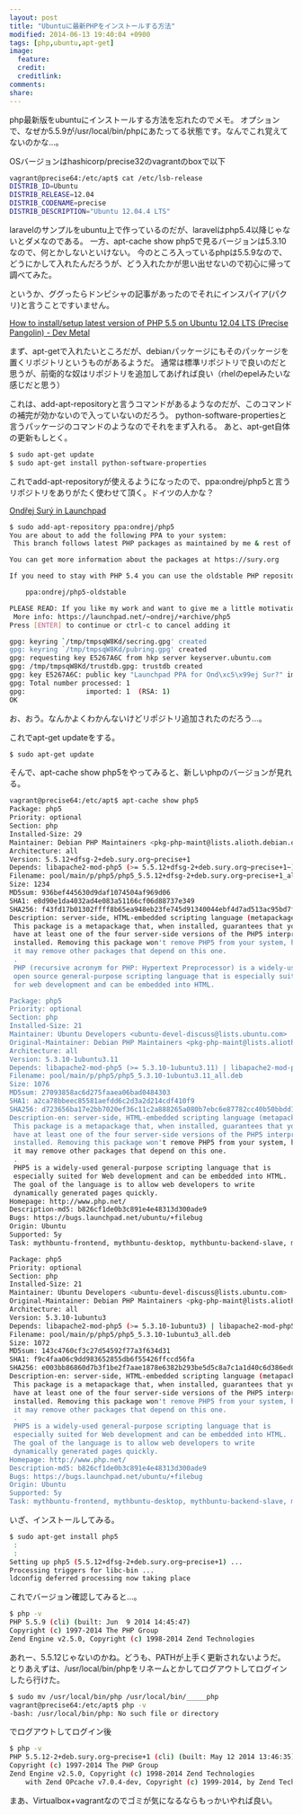 ```yaml
---
layout: post
title: "Ubuntuに最新PHPをインストールする方法"
modified: 2014-06-13 19:40:04 +0900
tags: [php,ubuntu,apt-get]
image:
  feature:
  credit:
  creditlink:
comments:
share:
---
```

php最新版をubuntuにインストールする方法を忘れたのでメモ。
オプションで、なぜか5.5.9が/usr/local/bin/phpにあたってる状態です。なんでこれ覚えてないのかな…。

OSバージョンはhashicorp/precise32のvagrantのboxで以下

~~~ bash
vagrant@precise64:/etc/apt$ cat /etc/lsb-release
DISTRIB_ID=Ubuntu
DISTRIB_RELEASE=12.04
DISTRIB_CODENAME=precise
DISTRIB_DESCRIPTION="Ubuntu 12.04.4 LTS"
~~~

laravelのサンプルをubuntu上で作っているのだが、laravelはphp5.4以降じゃないとダメなのである。
一方、apt-cache show php5で見るバージョンは5.3.10なので、何とかしないといけない。
今のところ入っているphpは5.5.9なので、どうにかして入れたんだろうが、どう入れたかが思い出せないので初心に帰って調べてみた。

というか、ググったらドンピシャの記事があったのでそれにインスパイア(パクリ)と言うことですいません。

[How to install/setup latest version of PHP 5.5 on Ubuntu 12.04 LTS (Precise Pangolin) - Dev Metal](http://www.dev-metal.com/how-to-setup-latest-version-of-php-5-5-on-ubuntu-12-04-lts/)

まず、apt-getで入れたいところだが、debianパッケージにもそのパッケージを置くリポジトリというものがあるようだ。
通常は標準リポジトリで良いのだと思うが、前衛的な奴はリポジトリを追加してあげれば良い（rhelのepelみたいな感じだと思う）

これは、add-apt-repositoryと言うコマンドがあるようなのだが、このコマンドの補完が効かないので入っていないのだろう。
python-software-propertiesと言うパッケージのコマンドのようなのでそれをまず入れる。
あと、apt-get自体の更新もしとく。

~~~ bash
$ sudo apt-get update
$ sudo apt-get install python-software-properties
~~~

これでadd-apt-repositoryが使えるようになったので、ppa:ondrej/php5と言うリポジトリをありがたく使わせて頂く。ドイツの人かな？

[Ondřej Surý in Launchpad](https://launchpad.net/~ondrej)

~~~ bash
$ sudo add-apt-repository ppa:ondrej/php5
You are about to add the following PPA to your system:
 This branch follows latest PHP packages as maintained by me & rest of the Debian pkg-php team.

You can get more information about the packages at https://sury.org

If you need to stay with PHP 5.4 you can use the oldstable PHP repository:

    ppa:ondrej/php5-oldstable

PLEASE READ: If you like my work and want to give me a little motivation, please consider donating: https://deb.sury.org/pages/donate.html
 More info: https://launchpad.net/~ondrej/+archive/php5
Press [ENTER] to continue or ctrl-c to cancel adding it

gpg: keyring `/tmp/tmpsqW8Kd/secring.gpg' created
gpg: keyring `/tmp/tmpsqW8Kd/pubring.gpg' created
gpg: requesting key E5267A6C from hkp server keyserver.ubuntu.com
gpg: /tmp/tmpsqW8Kd/trustdb.gpg: trustdb created
gpg: key E5267A6C: public key "Launchpad PPA for Ond\xc5\x99ej Sur?" imported
gpg: Total number processed: 1
gpg:               imported: 1  (RSA: 1)
OK
~~~

お、おう。なんかよくわかんないけどリポジトリ追加されたのだろう…。

これでapt-get updateをする。

~~~ bash
$ sudo apt-get update
~~~

そんで、apt-cache show php5をやってみると、新しいphpのバージョンが見れる。

~~~ bash
vagrant@precise64:/etc/apt$ apt-cache show php5
Package: php5
Priority: optional
Section: php
Installed-Size: 29
Maintainer: Debian PHP Maintainers <pkg-php-maint@lists.alioth.debian.org>
Architecture: all
Version: 5.5.12+dfsg-2+deb.sury.org~precise+1
Depends: libapache2-mod-php5 (>= 5.5.12+dfsg-2+deb.sury.org~precise+1~) | libapache2-mod-php5filter (>= 5.5.12+dfsg-2+deb.sury.org~precise+1~) | php5-cgi (>= 5.5.12+dfsg-2+deb.sury.org~precise+1~) | php5-fpm (>= 5.5.12+dfsg-2+deb.sury.org~precise+1~), php5-common (>= 5.5.12+dfsg-2+deb.sury.org~precise+1~)
Filename: pool/main/p/php5/php5_5.5.12+dfsg-2+deb.sury.org~precise+1_all.deb
Size: 1234
MD5sum: 936bef445630d9daf1074504af969d06
SHA1: e8d90e1da4032ad4e083a51166cf06d88737e349
SHA256: f43fd17b01302ffff8b65ea948eb23fe745d91340044ebf4d7ad513ac95bd7f2
Description: server-side, HTML-embedded scripting language (metapackage)
 This package is a metapackage that, when installed, guarantees that you
 have at least one of the four server-side versions of the PHP5 interpreter
 installed. Removing this package won't remove PHP5 from your system, however
 it may remove other packages that depend on this one.
 .
 PHP (recursive acronym for PHP: Hypertext Preprocessor) is a widely-used
 open source general-purpose scripting language that is especially suited
 for web development and can be embedded into HTML.

Package: php5
Priority: optional
Section: php
Installed-Size: 21
Maintainer: Ubuntu Developers <ubuntu-devel-discuss@lists.ubuntu.com>
Original-Maintainer: Debian PHP Maintainers <pkg-php-maint@lists.alioth.debian.org>
Architecture: all
Version: 5.3.10-1ubuntu3.11
Depends: libapache2-mod-php5 (>= 5.3.10-1ubuntu3.11) | libapache2-mod-php5filter (>= 5.3.10-1ubuntu3.11) | php5-cgi (>= 5.3.10-1ubuntu3.11) | php5-fpm (>= 5.3.10-1ubuntu3.11), php5-common (>= 5.3.10-1ubuntu3.11)
Filename: pool/main/p/php5/php5_5.3.10-1ubuntu3.11_all.deb
Size: 1076
MD5sum: 27093858ac6d275faaea06bad0484303
SHA1: a2ca78bbeec85581aefdd6c2d3a2d214cdf410f9
SHA256: d723656ba17e2bb7020ef36c11c2a888265a080b7ebc6e87782cc40b50bbdd1d
Description-en: server-side, HTML-embedded scripting language (metapackage)
 This package is a metapackage that, when installed, guarantees that you
 have at least one of the four server-side versions of the PHP5 interpreter
 installed. Removing this package won't remove PHP5 from your system, however
 it may remove other packages that depend on this one.
 .
 PHP5 is a widely-used general-purpose scripting language that is
 especially suited for Web development and can be embedded into HTML.
 The goal of the language is to allow web developers to write
 dynamically generated pages quickly.
Homepage: http://www.php.net/
Description-md5: b826cf1de0b3c891e4e48313d300ade9
Bugs: https://bugs.launchpad.net/ubuntu/+filebug
Origin: Ubuntu
Supported: 5y
Task: mythbuntu-frontend, mythbuntu-desktop, mythbuntu-backend-slave, mythbuntu-backend-master, mythbuntu-backend-master

Package: php5
Priority: optional
Section: php
Installed-Size: 21
Maintainer: Ubuntu Developers <ubuntu-devel-discuss@lists.ubuntu.com>
Original-Maintainer: Debian PHP Maintainers <pkg-php-maint@lists.alioth.debian.org>
Architecture: all
Version: 5.3.10-1ubuntu3
Depends: libapache2-mod-php5 (>= 5.3.10-1ubuntu3) | libapache2-mod-php5filter (>= 5.3.10-1ubuntu3) | php5-cgi (>= 5.3.10-1ubuntu3) | php5-fpm (>= 5.3.10-1ubuntu3), php5-common (>= 5.3.10-1ubuntu3)
Filename: pool/main/p/php5/php5_5.3.10-1ubuntu3_all.deb
Size: 1072
MD5sum: 143c4760cf3c27d54592f77a3f634d31
SHA1: f9c4faa06c9dd983652855db6f55426ffccd56fa
SHA256: e003bb86860d7b3f1be2f7aae1878e6382b293be5d5c8a7c1a1d40c6d386ed07
Description-en: server-side, HTML-embedded scripting language (metapackage)
 This package is a metapackage that, when installed, guarantees that you
 have at least one of the four server-side versions of the PHP5 interpreter
 installed. Removing this package won't remove PHP5 from your system, however
 it may remove other packages that depend on this one.
 .
 PHP5 is a widely-used general-purpose scripting language that is
 especially suited for Web development and can be embedded into HTML.
 The goal of the language is to allow web developers to write
 dynamically generated pages quickly.
Homepage: http://www.php.net/
Description-md5: b826cf1de0b3c891e4e48313d300ade9
Bugs: https://bugs.launchpad.net/ubuntu/+filebug
Origin: Ubuntu
Supported: 5y
Task: mythbuntu-frontend, mythbuntu-desktop, mythbuntu-backend-slave, mythbuntu-backend-master, mythbuntu-backend-master
~~~

いざ、インストールしてみる。

~~~ bash
$ sudo apt-get install php5
 :
 :
Setting up php5 (5.5.12+dfsg-2+deb.sury.org~precise+1) ...
Processing triggers for libc-bin ...
ldconfig deferred processing now taking place
~~~

これでバージョン確認してみると…。

~~~ bash
$ php -v
PHP 5.5.9 (cli) (built: Jun  9 2014 14:45:47)
Copyright (c) 1997-2014 The PHP Group
Zend Engine v2.5.0, Copyright (c) 1998-2014 Zend Technologies
~~~

あれー、5.5.12じゃないのかね。どうも、PATHが上手く更新されないようだ。
とりあえずは、/usr/local/bin/phpをリネームとかしてログアウトしてログインしたら行けた。

~~~ bash
$ sudo mv /usr/local/bin/php /usr/local/bin/_____php
vagrant@precise64:/etc/apt$ php -v
-bash: /usr/local/bin/php: No such file or directory
~~~

でログアウトしてログイン後

~~~ bash
$ php -v
PHP 5.5.12-2+deb.sury.org~precise+1 (cli) (built: May 12 2014 13:46:35)
Copyright (c) 1997-2014 The PHP Group
Zend Engine v2.5.0, Copyright (c) 1998-2014 Zend Technologies
    with Zend OPcache v7.0.4-dev, Copyright (c) 1999-2014, by Zend Technologies
~~~

まあ、Virtualbox+vagrantなのでゴミが気になるならもっかいやれば良い。


